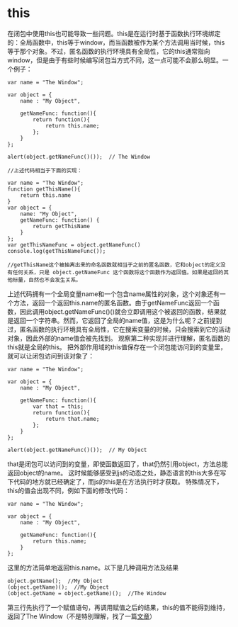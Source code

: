 # this
在闭包中使用this也可能导致一些问题。this是在运行时基于函数执行环境绑定的：全局函数中，this等于window，而当函数被作为某个方法调用当时候，this等于那个对象。不过，匿名函数的执行环境具有全局性，它的this通常指向window，但是由于有些时候编写闭包当方式不同，这一点可能不会那么明显。一个例子：
```
var name = "The Window";

var object = {
    name : "My Object",

    getNameFunc: function(){
        return function(){
            return this.name;
        };
    }
};

alert(object.getNameFunc()());  // The Window 

//上述代码相当于下面的实现：

var name = "The Window";
function getThisName(){
    return this.name
}
var object = {
    name: "My Object",
    getNameFunc: function() {
        return getThisName
    }
};
var getThisNameFunc = object.getNameFunc()
console.log(getThisNameFunc()); 

//getThisName这个被抽离出来的命名函数就相当于之前的匿名函数，它和object的定义没有任何关系，只是 object.getNameFunc 这个函数将这个函数作为返回值。如果是返回的其他标量，自然也不会发生关系。
```
上述代码拥有一个全局变量name和一个包含name属性的对象，这个对象还有一个方法，返回一个返回this.name的匿名函数。由于getNameFunc返回一个函数，因此调用object.getNameFunc()()就会立即调用这个被返回的函数，结果就是返回一个字符串。然而，它返回了全局的name值，这是为什么呢？之前提到过，匿名函数的执行环境具有全局性，它在搜索变量的时候，只会搜索到它的活动对象，因此外部的name值会被先找到。
观察第二种实现并进行理解，匿名函数的this就是全局的this。
把外部作用域的this值保存在一个闭包能访问到的变量里，就可以让闭包访问到该对象了：
```
var name = "The Window";

var object = {
    name : "My Object",

    getNameFunc: function(){
        var that = this;
        return function(){
            return that.name;
        };
    }
};

alert(object.getNameFunc()());  // My Object

```
that是闭包可以访问到的变量，即使函数返回了，that仍然引用object，方法总能返回object的name。
这时候能够感受到js的动态之处，静态语言的this大多在写下代码的地方就已经确定了，而js的this是在方法执行时才获取。
特殊情况下，this的值会出现不同，例如下面的修改代码：
```
var name = "The Window";

var object = {
    name : "My Object",

    getNameFunc: function(){
        return this.name;
    }
};
```
这里的方法简单地返回this.name。以下是几种调用方法及结果
```
object.getName();  //My Object
(object.getName)();  //My Object
(object.getName = object.getName)();  //The Window
```
第三行先执行了一个赋值语句，再调用赋值之后的结果，this的值不能得到维持，返回了The Window（不是特别理解，找了一篇[文章](https://segmentfault.com/a/1190000011490347)）